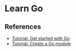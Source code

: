 # Learn Go

## References

- [Tutorial: Get started with Go](https://go.dev/doc/tutorial/getting-started)
- [Tutorial: Create a Go module](https://go.dev/doc/tutorial/create-module)
